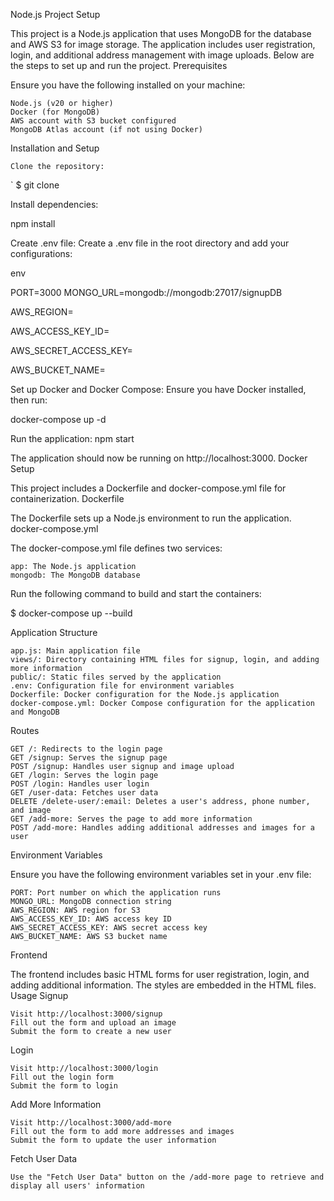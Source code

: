 Node.js Project Setup

This project is a Node.js application that uses MongoDB for the database and AWS S3 for image storage. The application includes user registration, login, and additional address management with image uploads. Below are the steps to set up and run the project.
Prerequisites

Ensure you have the following installed on your machine:

    Node.js (v20 or higher)
    Docker (for MongoDB)
    AWS account with S3 bucket configured
    MongoDB Atlas account (if not using Docker)

Installation and Setup

    Clone the repository:

 `
$ git clone <repository-url>

Install dependencies:



npm install

Create .env file:
Create a .env file in the root directory and add your configurations:

env

PORT=3000
MONGO_URL=mongodb://mongodb:27017/signupDB

AWS_REGION=<your-aws-region>

AWS_ACCESS_KEY_ID=<your-aws-access-key-id>

AWS_SECRET_ACCESS_KEY=<your-aws-secret-access-key>

AWS_BUCKET_NAME=<your-aws-s3-bucket-name>

Set up Docker and Docker Compose:
Ensure you have Docker installed, then run:



docker-compose up -d

Run the application:
    npm start

The application should now be running on http://localhost:3000.
Docker Setup

This project includes a Dockerfile and docker-compose.yml file for containerization.
Dockerfile

The Dockerfile sets up a Node.js environment to run the application.
docker-compose.yml

The docker-compose.yml file defines two services:

    app: The Node.js application
    mongodb: The MongoDB database

Run the following command to build and start the containers:

$ docker-compose up --build

Application Structure

    app.js: Main application file
    views/: Directory containing HTML files for signup, login, and adding more information
    public/: Static files served by the application
    .env: Configuration file for environment variables
    Dockerfile: Docker configuration for the Node.js application
    docker-compose.yml: Docker Compose configuration for the application and MongoDB

Routes

    GET /: Redirects to the login page
    GET /signup: Serves the signup page
    POST /signup: Handles user signup and image upload
    GET /login: Serves the login page
    POST /login: Handles user login
    GET /user-data: Fetches user data
    DELETE /delete-user/:email: Deletes a user's address, phone number, and image
    GET /add-more: Serves the page to add more information
    POST /add-more: Handles adding additional addresses and images for a user

Environment Variables

Ensure you have the following environment variables set in your .env file:

    PORT: Port number on which the application runs
    MONGO_URL: MongoDB connection string
    AWS_REGION: AWS region for S3
    AWS_ACCESS_KEY_ID: AWS access key ID
    AWS_SECRET_ACCESS_KEY: AWS secret access key
    AWS_BUCKET_NAME: AWS S3 bucket name

Frontend

The frontend includes basic HTML forms for user registration, login, and adding additional information. The styles are embedded in the HTML files.
Usage
Signup

    Visit http://localhost:3000/signup
    Fill out the form and upload an image
    Submit the form to create a new user

Login

    Visit http://localhost:3000/login
    Fill out the login form
    Submit the form to login

Add More Information

    Visit http://localhost:3000/add-more
    Fill out the form to add more addresses and images
    Submit the form to update the user information

Fetch User Data

    Use the "Fetch User Data" button on the /add-more page to retrieve and display all users' information





